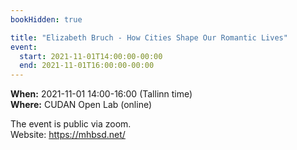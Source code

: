 ```yaml
---
bookHidden: true

title: "Elizabeth Bruch - How Cities Shape Our Romantic Lives"
event:
  start: 2021-11-01T14:00:00-00:00
  end: 2021-11-01T16:00:00-00:00
---
```


**When:** 2021-11-01 14:00-16:00 (Tallinn time)  
**Where:** CUDAN Open Lab (online)  

The event is public via zoom.  
Website: https://mhbsd.net/  
